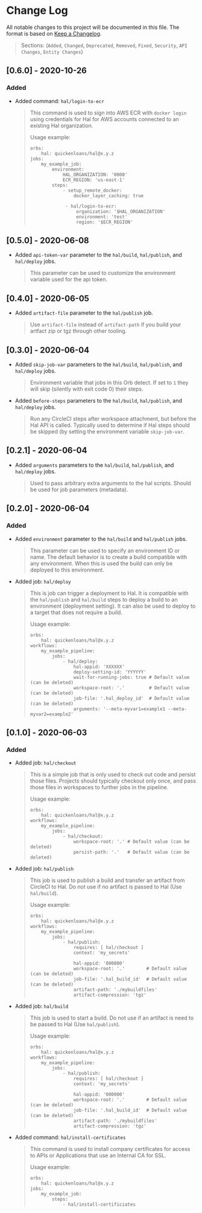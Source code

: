 # Change Log

All notable changes to this project will be documented in this file. The format is based on [Keep a Changelog](http://keepachangelog.com/).
> Sections: (`Added`, `Changed`, `Deprecated`, `Removed`, `Fixed`, `Security`, `API Changes`, `Entity Changes`)

## [0.6.0] - 2020-10-26

### Added
- Added command: `hal/login-to-ecr`
  > This command is used to sign into AWS ECR with `docker login` using credentials for Hal for AWS accounts connected
  > to an existing Hal organization.
  >
  > Usage example:
  >
  > ```
  > orbs:
  >     hal: quickenloans/hal@x.y.z
  > jobs:
  >     my_example_job:
  >         environment:
  >             HAL_ORGANIZATION: '0000'
  >             ECR_REGION: 'us-east-1'
  >         steps:
  >             - setup_remote_docker:
  >                 docker_layer_caching: true
  >
  >              - hal/login-to-ecr:
  >                  organization: '$HAL_ORGANIZATION'
  >                  environment: 'test'
  >                  region: '$ECR_REGION'
  > ```


## [0.5.0] - 2020-06-08

- Added `api-token-var` parameter to the `hal/build`, `hal/publish`, and `hal/deploy` jobs.
  > This parameter can be used to customize the environment variable used for the api token.

## [0.4.0] - 2020-06-05

- Added `artifact-file` parameter to the `hal/publish` job.
  > Use `artifact-file` instead of `artifact-path` if you build your artfact zip or tgz through other tooling.

## [0.3.0] - 2020-06-04

- Added `skip-job-var` parameters to the `hal/build`, `hal/publish`, and `hal/deploy` jobs.
  > Environment variable that jobs in this Orb detect. If set to `1` they will skip (silently with exit code 0) their
  > steps.
- Added `before-steps` parameters to the `hal/build`, `hal/publish`, and `hal/deploy` jobs.
  > Run any CircleCI steps after workspace attachment, but before the Hal API is called. Typically used to determine
  > if Hal steps should be skipped (by setting the environment variable `skip-job-var`.

## [0.2.1] - 2020-06-04

- Added `arguments` parameters to the `hal/build`, `hal/publish`, and `hal/deploy` jobs.
  > Used to pass arbitrary extra arguments to the hal scripts. Should be used for job parameters (metadata).

## [0.2.0] - 2020-06-04

### Added
- Added `environment` parameter to the `hal/build` and `hal/publish` jobs.
  > This parameter can be used to specify an environment ID or name. The default behavior
  > is to create a build compatible with any environment. When this is used the build can only be deployed
  > to this environment.
- Added job: `hal/deploy`
  > This is job can trigger a deployment to Hal. It is compatible with the `hal/publish` and `hal/build` steps
  > to deploy a build to an environment (deployment setting). It can also be used to deploy to a target that
  > does not require a build.
  >
  > Usage example:
  >
  > ```
  > orbs:
  >     hal: quickenloans/hal@x.y.z
  > workflows:
  >     my_example_pipeline:
  >         jobs:
  >             - hal/deploy:
  >                 hal-appid: 'XXXXXX'
  >                 deploy-setting-id: 'YYYYYY'
  >                 wait-for-running-jobs: true # Default value (can be deleted)
  >                 workspace-root: '.'         # Default value (can be deleted)
  >                 job-file: '.hal_deploy_id'  # Default value (can be deleted)
  >                 arguments: '--meta-myvar1=example1 --meta-myvar2=example2'
  > ```

## [0.1.0] - 2020-06-03

### Added
- Added job: `hal/checkout`
  > This is a simple job that is only used to check out code and persist those files.
  > Projects should typically checkout only once, and pass those files in workspaces to further jobs in the pipeline.
  >
  > Usage example:
  >
  > ```
  > orbs:
  >     hal: quickenloans/hal@x.y.z
  > workflows:
  >     my_example_pipeline:
  >         jobs:
  >             - hal/checkout:
  >                 workspace-root: '.' # Default value (can be deleted)
  >                 persist-path: '.'   # Default value (can be deleted)
  > ```
- Added job: `hal/publish`
  > This job is used to publish a build and transfer an artifact from CircleCI to Hal. Do not use
  > if no artifact is passed to Hal (Use `hal/build`).
  >
  > Usage example:
  >
  > ```
  > orbs:
  >     hal: quickenloans/hal@x.y.z
  > workflows:
  >     my_example_pipeline:
  >         jobs:
  >             - hal/publish:
  >                 requires: [ hal/checkout ]
  >                 context: 'my_secrets'
  >
  >                 hal-appid: '000000'
  >                 workspace-root: '.'        # Default value (can be deleted)
  >                 job-file: '.hal_build_id'  # Default value (can be deleted)
  >                 artifact-path: './mybuildfiles'
  >                 artifact-compression: 'tgz'
  > ```
- Added job: `hal/build`
  > This job is used to start a build. Do not use if an artifact is need to be passed to Hal (Use `hal/publish`).
  >
  > Usage example:
  >
  > ```
  > orbs:
  >     hal: quickenloans/hal@x.y.z
  > workflows:
  >     my_example_pipeline:
  >         jobs:
  >             - hal/publish:
  >                 requires: [ hal/checkout ]
  >                 context: 'my_secrets'
  >
  >                 hal-appid: '000000'
  >                 workspace-root: '.'        # Default value (can be deleted)
  >                 job-file: '.hal_build_id'  # Default value (can be deleted)
  >                 artifact-path: './mybuildfiles'
  >                 artifact-compression: 'tgz'
  > ```
- Added command: `hal/install-certificates`
  > This command is used to install company certificates for access to APIs or Applications that use an Internal CA for SSL.
  >
  > Usage example:
  >
  > ```
  > orbs:
  >     hal: quickenloans/hal@x.y.z
  > jobs:
  >     my_example_job:
  >         steps:
  >             - hal/install-certificiates
  > ```
